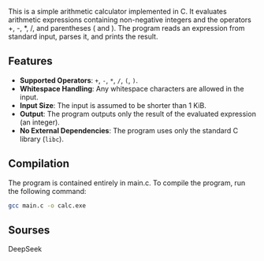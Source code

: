 This is a simple arithmetic calculator implemented in C. It evaluates arithmetic expressions containing non-negative integers and the operators +, -, *, /, and parentheses ( and ). The program reads an expression from standard input, parses it, and prints the result.
## Features

- **Supported Operators**: `+`, `-`, `*`, `/`, `(`, `)`.
- **Whitespace Handling**: Any whitespace characters are allowed in the input.
- **Input Size**: The input is assumed to be shorter than 1 KiB.
- **Output**: The program outputs only the result of the evaluated expression (an integer).
- **No External Dependencies**: The program uses only the standard C library (`libc`).

## Compilation
The program is contained entirely in main.c.
To compile the program, run the following command:

```bash
gcc main.c -o calc.exe
```
## Sourses
DeepSeek 
